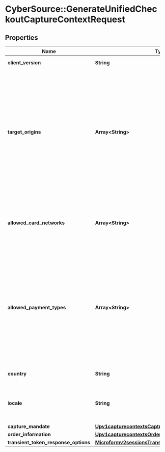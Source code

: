 # CyberSource::GenerateUnifiedCheckoutCaptureContextRequest

## Properties
Name | Type | Description | Notes
------------ | ------------- | ------------- | -------------
**client_version** | **String** | Specify the version of Unified Checkout that you want to use. | [optional] 
**target_origins** | **Array&lt;String&gt;** | The [target origin](https://developer.mozilla.org/en-US/docs/Glossary/Origin) of the website on which you will be launching Unified Checkout is defined by the scheme (protocol), hostname (domain) and port number (if used).    You must use https://hostname (unless you use http://localhost) Wildcards are NOT supported.  Ensure that subdomains are included. Any valid top-level domain is supported (e.g. .com, .co.uk, .gov.br etc)  Examples:   - https://example.com   - https://subdomain.example.com   - https://example.com:8080&lt;br&gt;&lt;br&gt;  If you are embedding within multiple nested iframes you need to specify the origins of all the browser contexts used, for example:    targetOrigins: [     \&quot;https://example.com\&quot;,     \&quot;https://basket.example.com\&quot;,     \&quot;https://ecom.example.com\&quot;   ]  | [optional] 
**allowed_card_networks** | **Array&lt;String&gt;** | The list of card networks you want to use for this Unified Checkout transaction.  Unified Checkout currently supports the following card networks:     - VISA     - MASTERCARD     - AMEX     - CARNET     - CARTESBANCAIRES     - CUP     - DINERSCLUB     - DISCOVER     - EFTPOS     - ELO     - JCB     - JCREW     - MADA     - MAESTRO     - MEEZA  | [optional] 
**allowed_payment_types** | **Array&lt;String&gt;** | The payment types that are allowed for the merchant.    Possible values when launching Unified Checkout:   - APPLEPAY   - CHECK   - CLICKTOPAY   - GOOGLEPAY   - PANENTRY                 - PAZE &lt;br&gt;&lt;br&gt;  Possible values when launching Click To Pay Drop-In UI: - CLICKTOPAY &lt;br&gt;&lt;br&gt;  **Important:**    - CLICKTOPAY only available for Visa, Mastercard and AMEX for saved cards.   - Visa and Mastercard will look to tokenize using network tokenization for all Click to Pay requests.  Click to Pay uses Click to Pay token requester IDs and not the merchant&#39;s existing token requester.   - Apple Pay, Google Pay, Check, and Paze can be used independently without requiring PAN entry in the allowedPaymentTypes field.  | [optional] 
**country** | **String** | Country the purchase is originating from (e.g. country of the merchant).  Use the two-character ISO Standard  | [optional] 
**locale** | **String** | Localization of the User experience conforming to the ISO 639-1 language standards and two-character ISO Standard Country Code.  Please refer to list of [supported locales through Unified Checkout](https://developer.cybersource.com/docs/cybs/en-us/unified-checkout/developer/all/rest/unified-checkout/uc-appendix-languages.html)  | [optional] 
**capture_mandate** | [**Upv1capturecontextsCaptureMandate**](Upv1capturecontextsCaptureMandate.md) |  | [optional] 
**order_information** | [**Upv1capturecontextsOrderInformation**](Upv1capturecontextsOrderInformation.md) |  | [optional] 
**transient_token_response_options** | [**Microformv2sessionsTransientTokenResponseOptions**](Microformv2sessionsTransientTokenResponseOptions.md) |  | [optional] 


